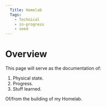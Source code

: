 ```yaml
---
  Title: Homelab
  Tags: 
    - Technical
    - in-progress
    - seed
---
```


# Overview
This page will serve as the documentation of:

1. Physical state.
3. Progress.
2. Stuff learned.

Of/from the building of my Homelab.

